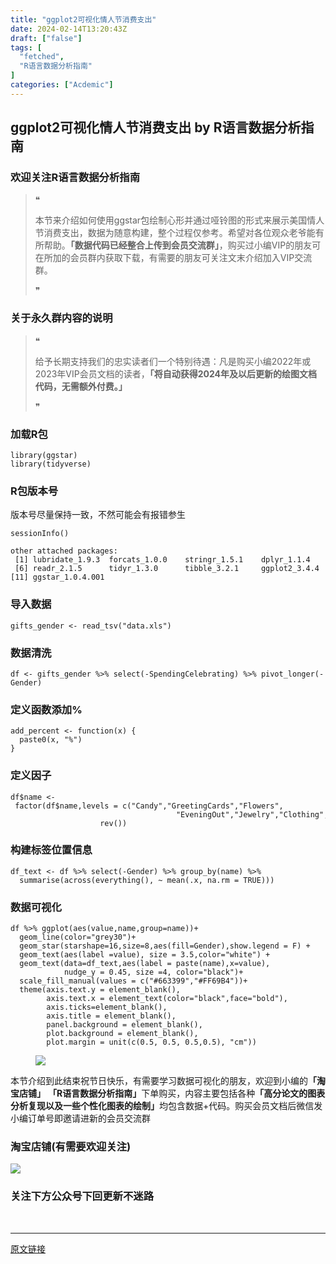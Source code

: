 ```yaml
---
title: "ggplot2可视化情人节消费支出"
date: 2024-02-14T13:20:43Z
draft: ["false"]
tags: [
  "fetched",
  "R语言数据分析指南"
]
categories: ["Acdemic"]
---
```

ggplot2可视化情人节消费支出 by R语言数据分析指南
------
<div><section data-tool="mdnice编辑器" data-website="https://www.mdnice.com"><h3 data-tool="mdnice编辑器"><span></span><span><span></span>欢迎关注R语言数据分析指南</span><span></span></h3><blockquote data-tool="mdnice编辑器"><span>❝</span><p>本节来介绍如何使用ggstar包绘制心形并通过哑铃图的形式来展示美国情人节消费支出，数据为随意构建，整个过程仅参考。希望对各位观众老爷能有所帮助。<strong>「数据代码已经整合上传到会员交流群」</strong>，购买过小编VIP的朋友可在所加的会员群内获取下载，有需要的朋友可关注文末介绍加入VIP交流群。</p><span>❞</span></blockquote><h3 data-tool="mdnice编辑器"><span></span><span><span></span>关于永久群内容的说明</span><span></span></h3><blockquote data-tool="mdnice编辑器"><span>❝</span><p>给予长期支持我们的忠实读者们一个特别待遇：凡是购买小编2022年或2023年VIP会员文档的读者，<strong>「将自动获得2024年及以后更新的绘图文档代码，无需额外付费。」</strong></p><span>❞</span></blockquote><h3 data-tool="mdnice编辑器"><span></span><span><span></span>加载R包</span><span></span></h3><pre data-tool="mdnice编辑器"><span></span><code><span>library</span>(ggstar)<br><span>library</span>(tidyverse)<br></code></pre><h3 data-tool="mdnice编辑器"><span></span><span><span></span>R包版本号</span><span></span></h3><p data-tool="mdnice编辑器">版本号尽量保持一致，不然可能会有报错参生</p><pre data-tool="mdnice编辑器"><span></span><code>sessionInfo()<br></code></pre><pre data-tool="mdnice编辑器"><span></span><code>other attached packages:<br> [<span>1</span>] lubridate_1.9.3  forcats_1.0.0    stringr_1.5.1    dplyr_1.1.4      purrr_1.0.2     <br> [<span>6</span>] readr_2.1.5      tidyr_1.3.0      tibble_3.2.1     ggplot2_3.4.4    tidyverse_2.0.0 <br>[<span>11</span>] ggstar_1.0.4.001<br></code></pre><h3 data-tool="mdnice编辑器"><span></span><span><span></span>导入数据</span><span></span></h3><pre data-tool="mdnice编辑器"><span></span><code>gifts_gender &lt;- read_tsv(<span>"data.xls"</span>)<br></code></pre><h3 data-tool="mdnice编辑器"><span></span><span><span></span>数据清洗</span><span></span></h3><pre data-tool="mdnice编辑器"><span></span><code>df &lt;- gifts_gender %&gt;% select(-SpendingCelebrating) %&gt;% pivot_longer(-Gender) <br></code></pre><h3 data-tool="mdnice编辑器"><span></span><span><span></span>定义函数添加%</span><span></span></h3><pre data-tool="mdnice编辑器"><span></span><code>add_percent &lt;- <span>function</span>(x) {<br>  paste0(x, <span>"%"</span>)<br>}<br></code></pre><h3 data-tool="mdnice编辑器"><span></span><span><span></span>定义因子</span><span></span></h3><pre data-tool="mdnice编辑器"><span></span><code>df<span>$name</span> &lt;- factor(df<span>$name</span>,levels = c(<span>"Candy"</span>,<span>"GreetingCards"</span>,<span>"Flowers"</span>,<br>                                     <span>"EveningOut"</span>,<span>"Jewelry"</span>,<span>"Clothing"</span>,<span>"GiftCards"</span>) %&gt;% <br>                    rev())<br></code></pre><h3 data-tool="mdnice编辑器"><span></span><span><span></span>构建标签位置信息</span><span></span></h3><pre data-tool="mdnice编辑器"><span></span><code>df_text &lt;- df %&gt;% select(-Gender) %&gt;% group_by(name) %&gt;% <br>  summarise(across(everything(), ~ mean(.x, na.rm = <span>TRUE</span>)))<br></code></pre><h3 data-tool="mdnice编辑器"><span></span><span><span></span>数据可视化</span><span></span></h3><pre data-tool="mdnice编辑器"><span></span><code>df %&gt;% ggplot(aes(value,name,group=name))+<br>  geom_line(color=<span>"grey30"</span>)+<br>  geom_star(starshape=<span>16</span>,size=<span>8</span>,aes(fill=Gender),show.legend = <span>F</span>) +<br>  geom_text(aes(label =value), size = <span>3.5</span>,color=<span>"white"</span>) +<br>  geom_text(data=df_text,aes(label = paste(name),x=value), <br>            nudge_y = <span>0.45</span>, size =<span>4</span>, color=<span>"black"</span>)+<br>  scale_fill_manual(values = c(<span>"#663399"</span>,<span>"#FF69B4"</span>))+<br>  theme(axis.text.y = element_blank(),<br>        axis.text.x = element_text(color=<span>"black"</span>,face=<span>"bold"</span>),<br>        axis.ticks=element_blank(),<br>        axis.title = element_blank(),<br>        panel.background = element_blank(),<br>        plot.background = element_blank(),<br>        plot.margin = unit(c(<span>0.5</span>, <span>0.5</span>, <span>0.5</span>,<span>0.5</span>), <span>"cm"</span>))<br></code></pre><figure data-tool="mdnice编辑器"><img data-imgfileid="100025847" data-ratio="0.7601851851851852" data-src="https://mmbiz.qpic.cn/mmbiz_png/EibnicgwScTAaAU7uXHlkZ98mm8icWJ0icCZOoUkObvlSg6oK6y0PKLBLtpKE2KKY0O3R1cUFqxBic9ZsdgLfZQbZHg/640?wx_fmt=png&amp;from=appmsg" data-type="png" data-w="1080" src="https://mmbiz.qpic.cn/mmbiz_png/EibnicgwScTAaAU7uXHlkZ98mm8icWJ0icCZOoUkObvlSg6oK6y0PKLBLtpKE2KKY0O3R1cUFqxBic9ZsdgLfZQbZHg/640?wx_fmt=png&amp;from=appmsg"></figure><p data-tool="mdnice编辑器">本节介绍到此结束祝节日快乐，有需要学习数据可视化的朋友，欢迎到小编的<strong>「淘宝店铺」</strong> <strong>「R语言数据分析指南」</strong>下单购买，内容主要包括各种<strong>「高分论文的图表分析复现以及一些个性化图表的绘制」</strong>均包含数据+代码。购买会员文档后微信发小编订单号即邀请进新的会员交流群</p><h3 data-tool="mdnice编辑器"><span></span><span><span></span>淘宝店铺(有需要欢迎关注)</span><span></span></h3><p><img data-galleryid="" data-imgfileid="100019415" data-ratio="1.0210420841683367" data-s="300,640" data-src="https://mmbiz.qpic.cn/mmbiz_jpg/EibnicgwScTAbvhPDLGT8NaialEsht92PTYNJWpmVLfoYGic1uha5FyBrDCibibZCLjiazgvpT1XcdwibfVywD2el0VAgg/640?wx_fmt=jpeg" data-type="jpeg" data-w="998" src="https://mmbiz.qpic.cn/mmbiz_jpg/EibnicgwScTAbvhPDLGT8NaialEsht92PTYNJWpmVLfoYGic1uha5FyBrDCibibZCLjiazgvpT1XcdwibfVywD2el0VAgg/640?wx_fmt=jpeg"></p><h3 data-tool="mdnice编辑器"><span></span><span><span></span>关注下方公众号下回更新不迷路</span><span></span></h3></section><p><br></p><p><mp-style-type data-value="3"></mp-style-type></p></div>  
<hr>
<a href="https://mp.weixin.qq.com/s/OCJv1wzT2_CDZz8jZOq2Lg",target="_blank" rel="noopener noreferrer">原文链接</a>
